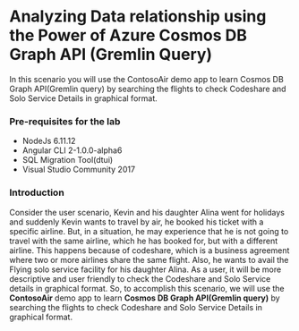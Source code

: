 # Analyzing Data relationship using the Power of Azure Cosmos DB Graph API (Gremlin Query)

In this scenario you will use the ContosoAir demo app to learn Cosmos DB Graph API(Gremlin query) by searching the flights to check Codeshare and Solo Service Details in graphical format.

### Pre-requisites for the lab ###

- NodeJs 6.11.12
- Angular CLI 2-1.0.0-alpha6
- SQL Migration Tool(dtui)
- Visual Studio Community 2017

### Introduction 

Consider the user scenario, Kevin and his daughter Alina went for holidays and suddenly Kevin wants to travel by air, he booked his ticket with a specific airline. But, in a situation, he may experience that he is not going to travel with the same airline, which he has booked for, but with a different airline. This happens because of codeshare, which is a business agreement where two or more airlines share the same flight. Also, he wants to avail the Flying solo service facility for his daughter Alina. As a user, it will be more descriptive and user friendly to check the Codeshare and Solo Service details in graphical format.
So, to accomplish this scenario, we will use the **ContosoAir** demo app to learn **Cosmos DB Graph API(Gremlin query)** by searching the flights to check Codeshare and Solo Service Details in graphical format.



